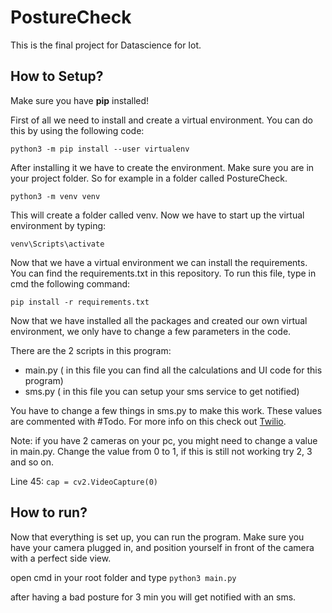 # PostureCheck

This is the final project for Datascience for Iot.

## How to Setup?

Make sure you have **pip** installed!

First of all we need to install and create a virtual environment. You can do this by using the following code:

`python3 -m pip install --user virtualenv`

After installing it we have to create the environment. Make sure you are in your project folder. So for example in a folder called PostureCheck.

`python3 -m venv venv`

This will create a folder called venv. Now we have to start up the virtual environment by typing:

`venv\Scripts\activate`

Now that we have a virtual environment we can install the requirements. You can find the requirements.txt in this repository. To run this file, type in cmd the following command:

`pip install -r requirements.txt`

Now that we have installed all the packages and created our own virtual environment, we only have to change a few parameters in the code.

There are the 2 scripts in this program:
- main.py ( in this file you can find all the calculations and UI code for this program)
- sms.py ( in this file you can setup your sms service to get notified)

You have to change a few things in sms.py to make this work. These values are commented with #Todo. For more info on this check out [Twilio](https://www.twilio.com).

Note: if you have 2 cameras on your pc, you might need to change a value in main.py. Change the value from 0 to 1, if this is still not working try 2, 3 and so on.

Line 45: `cap = cv2.VideoCapture(0)`

## How to run?

Now that everything is set up, you can run the program. Make sure you have your camera plugged in, and position yourself in front of the camera with a perfect side view. 

open cmd in your root folder and type `python3 main.py`

after having a bad posture for 3 min you will get notified with an sms.


